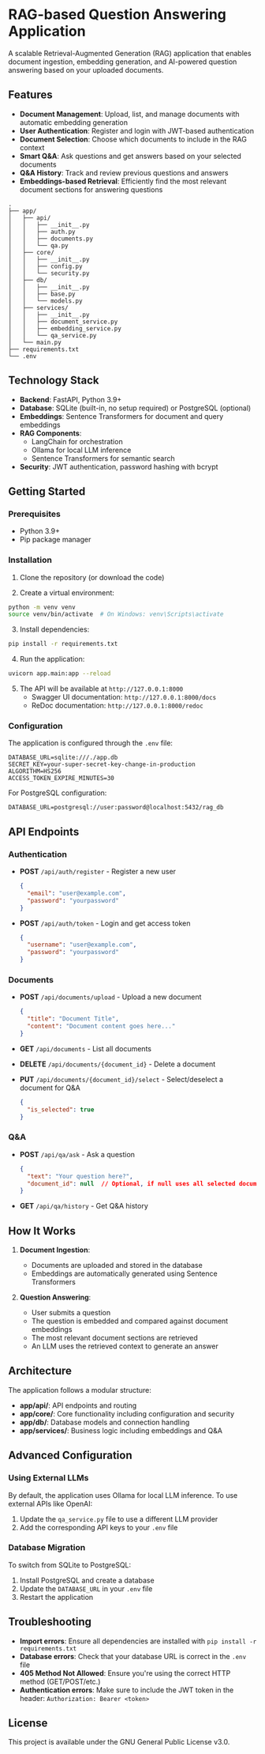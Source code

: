 # RAG-based Question Answering Application

A scalable Retrieval-Augmented Generation (RAG) application that enables document ingestion, embedding generation, and AI-powered question answering based on your uploaded documents.

## Features

- **Document Management**: Upload, list, and manage documents with automatic embedding generation
- **User Authentication**: Register and login with JWT-based authentication
- **Document Selection**: Choose which documents to include in the RAG context
- **Smart Q&A**: Ask questions and get answers based on your selected documents
- **Q&A History**: Track and review previous questions and answers
- **Embeddings-based Retrieval**: Efficiently find the most relevant document sections for answering questions

```
.
├── app/
│   ├── api/
│   │   ├── __init__.py
│   │   ├── auth.py
│   │   ├── documents.py
│   │   └── qa.py
│   ├── core/
│   │   ├── __init__.py
│   │   ├── config.py
│   │   └── security.py
│   ├── db/
│   │   ├── __init__.py
│   │   ├── base.py
│   │   └── models.py
│   ├── services/
│   │   ├── __init__.py
│   │   ├── document_service.py
│   │   ├── embedding_service.py
│   │   └── qa_service.py
│   └── main.py
├── requirements.txt
└── .env
```

## Technology Stack

- **Backend**: FastAPI, Python 3.9+
- **Database**: SQLite (built-in, no setup required) or PostgreSQL (optional)
- **Embeddings**: Sentence Transformers for document and query embeddings
- **RAG Components**: 
  - LangChain for orchestration
  - Ollama for local LLM inference
  - Sentence Transformers for semantic search
- **Security**: JWT authentication, password hashing with bcrypt

## Getting Started

### Prerequisites

- Python 3.9+
- Pip package manager

### Installation

1. Clone the repository (or download the code)

2. Create a virtual environment:
```bash
python -m venv venv
source venv/bin/activate  # On Windows: venv\Scripts\activate
```

3. Install dependencies:
```bash
pip install -r requirements.txt
```

4. Run the application:
```bash
uvicorn app.main:app --reload
```

5. The API will be available at `http://127.0.0.1:8000`
   - Swagger UI documentation: `http://127.0.0.1:8000/docs`
   - ReDoc documentation: `http://127.0.0.1:8000/redoc`

### Configuration

The application is configured through the `.env` file:

```
DATABASE_URL=sqlite:///./app.db
SECRET_KEY=your-super-secret-key-change-in-production
ALGORITHM=HS256
ACCESS_TOKEN_EXPIRE_MINUTES=30
```

For PostgreSQL configuration:
```
DATABASE_URL=postgresql://user:password@localhost:5432/rag_db
```

## API Endpoints

### Authentication

- **POST** `/api/auth/register` - Register a new user
  ```json
  {
    "email": "user@example.com",
    "password": "yourpassword"
  }
  ```

- **POST** `/api/auth/token` - Login and get access token
  ```json
  {
    "username": "user@example.com",
    "password": "yourpassword"
  }
  ```

### Documents

- **POST** `/api/documents/upload` - Upload a new document
  ```json
  {
    "title": "Document Title",
    "content": "Document content goes here..."
  }
  ```

- **GET** `/api/documents` - List all documents

- **DELETE** `/api/documents/{document_id}` - Delete a document

- **PUT** `/api/documents/{document_id}/select` - Select/deselect a document for Q&A
  ```json
  {
    "is_selected": true
  }
  ```

### Q&A

- **POST** `/api/qa/ask` - Ask a question
  ```json
  {
    "text": "Your question here?",
    "document_id": null  // Optional, if null uses all selected documents
  }
  ```

- **GET** `/api/qa/history` - Get Q&A history

## How It Works

1. **Document Ingestion**: 
   - Documents are uploaded and stored in the database
   - Embeddings are automatically generated using Sentence Transformers

2. **Question Answering**:
   - User submits a question
   - The question is embedded and compared against document embeddings
   - The most relevant document sections are retrieved
   - An LLM uses the retrieved context to generate an answer

## Architecture

The application follows a modular structure:

- **app/api/**: API endpoints and routing
- **app/core/**: Core functionality including configuration and security
- **app/db/**: Database models and connection handling
- **app/services/**: Business logic including embeddings and Q&A

## Advanced Configuration

### Using External LLMs

By default, the application uses Ollama for local LLM inference. To use external APIs like OpenAI:

1. Update the `qa_service.py` file to use a different LLM provider
2. Add the corresponding API keys to your `.env` file

### Database Migration

To switch from SQLite to PostgreSQL:

1. Install PostgreSQL and create a database
2. Update the `DATABASE_URL` in your `.env` file
3. Restart the application

## Troubleshooting

- **Import errors**: Ensure all dependencies are installed with `pip install -r requirements.txt`
- **Database errors**: Check that your database URL is correct in the `.env` file
- **405 Method Not Allowed**: Ensure you're using the correct HTTP method (GET/POST/etc.)
- **Authentication errors**: Make sure to include the JWT token in the header: `Authorization: Bearer <token>`

## License

This project is available under the GNU General Public License v3.0.
